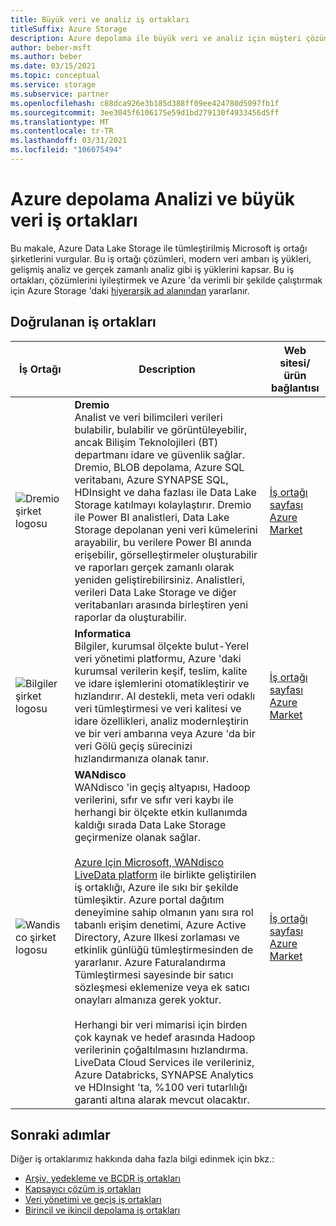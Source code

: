 ```yaml
---
title: Büyük veri ve analiz iş ortakları
titleSuffix: Azure Storage
description: Azure depolama ile büyük veri ve analiz için müşteri çözümleri oluşturan Microsoft iş ortağı şirketlerinin listesi
author: beber-msft
ms.author: beber
ms.date: 03/15/2021
ms.topic: conceptual
ms.service: storage
ms.subservice: partner
ms.openlocfilehash: c88dca926e3b185d388ff09ee424780d5097fb1f
ms.sourcegitcommit: 3ee3045f6106175e59d1bd279130f4933456d5ff
ms.translationtype: MT
ms.contentlocale: tr-TR
ms.lasthandoff: 03/31/2021
ms.locfileid: "106075494"
---
```

# <a name="azure-storage-analytics-and-big-data-partners"></a>Azure depolama Analizi ve büyük veri iş ortakları

Bu makale, Azure Data Lake Storage ile tümleştirilmiş Microsoft iş ortağı şirketlerini vurgular. Bu iş ortağı çözümleri, modern veri ambarı iş yükleri, gelişmiş analiz ve gerçek zamanlı analiz gibi iş yüklerini kapsar. Bu iş ortakları, çözümlerini iyileştirmek ve Azure 'da verimli bir şekilde çalıştırmak için Azure Storage 'daki [hiyerarşik ad alanından](../../../blobs/data-lake-storage-namespace.md) yararlanır.

## <a name="verified-partners"></a>Doğrulanan iş ortakları

| İş Ortağı | Description | Web sitesi/ürün bağlantısı |
| ------- | ----------- | -------------------- |
|![Dremio şirket logosu](./media/dremio-logo.jpg) |**Dremio**<br>Analist ve veri bilimcileri verileri bulabilir, bulabilir ve görüntüleyebilir, ancak Bilişim Teknolojileri (BT) departmanı idare ve güvenlik sağlar. Dremio, BLOB depolama, Azure SQL veritabanı, Azure SYNAPSE SQL, HDInsight ve daha fazlası ile Data Lake Storage katılmayı kolaylaştırır. Dremio ile Power BI analistleri, Data Lake Storage depolanan yeni veri kümelerini arayabilir, bu verilere Power BI anında erişebilir, görselleştirmeler oluşturabilir ve raporları gerçek zamanlı olarak yeniden geliştirebilirsiniz. Analistleri, verileri Data Lake Storage ve diğer veritabanları arasında birleştiren yeni raporlar da oluşturabilir.|[İş ortağı sayfası](https://www.dremio.com/azure/)<br>[Azure Market](https://azuremarketplace.microsoft.com/marketplace/apps/dremiocorporation.dremio_ce)<br>|
![Bilgiler şirket logosu](./media/informatica-logo.png) |**Informatica**<br>Bilgiler, kurumsal ölçekte bulut-Yerel veri yönetimi platformu, Azure 'daki kurumsal verilerin keşif, teslim, kalite ve idare işlemlerini otomatikleştirir ve hızlandırır. AI destekli, meta veri odaklı veri tümleştirmesi ve veri kalitesi ve idare özellikleri, analiz modernleştirin ve bir veri ambarına veya Azure 'da bir veri Gölü geçiş sürecinizi hızlandırmanıza olanak tanır.|[İş ortağı sayfası](https://www.informatica.com/azure)<br>[Azure Market](https://azuremarketplace.microsoft.com/marketplace/apps/informatica.annualiics?tab=Overview)|
![Wandisco şirket logosu](./media/wandisco-logo.jpg) |**WANdisco**<br>WANdisco 'in geçiş altyapısı, Hadoop verilerini, sıfır ve sıfır veri kaybı ile herhangi bir ölçekte etkin kullanımda kaldığı sırada Data Lake Storage geçirmenize olanak sağlar.<br><br>[Azure Için Microsoft, WANdisco LiveData platform](../../../blobs/migrate-gen2-wandisco-live-data-platform.md) ile birlikte geliştirilen iş ortaklığı, Azure ile sıkı bir şekilde tümleşiktir. Azure portal dağıtım deneyimine sahip olmanın yanı sıra rol tabanlı erişim denetimi, Azure Active Directory, Azure Ilkesi zorlaması ve etkinlik günlüğü tümleştirmesinden de yararlanır. Azure Faturalandırma Tümleştirmesi sayesinde bir satıcı sözleşmesi eklemenize veya ek satıcı onayları almanıza gerek yoktur.<br><br>Herhangi bir veri mimarisi için birden çok kaynak ve hedef arasında Hadoop verilerinin çoğaltılmasını hızlandırma. LiveData Cloud Services ile verileriniz, Azure Databricks, SYNAPSE Analytics ve HDInsight 'ta, %100 veri tutarlılığı garanti altına alarak mevcut olacaktır. |[İş ortağı sayfası](https://www.wandisco.com/microsoft/)<br>[Azure Market](https://azuremarketplace.microsoft.com/marketplace/apps/wandisco.ldm?tab=Overview)|

## <a name="next-steps"></a>Sonraki adımlar

Diğer iş ortaklarımız hakkında daha fazla bilgi edinmek için bkz.:

- [Arşiv, yedekleme ve BCDR iş ortakları](..\backup-archive-disaster-recovery\partner-overview.md)
-  [Kapsayıcı çözüm iş ortakları](..\container-solutions\partner-overview.md)
- [Veri yönetimi ve geçiş iş ortakları](..\data-management\partner-overview.md)
- [Birincil ve ikincil depolama iş ortakları](..\primary-secondary-storage\partner-overview.md)
